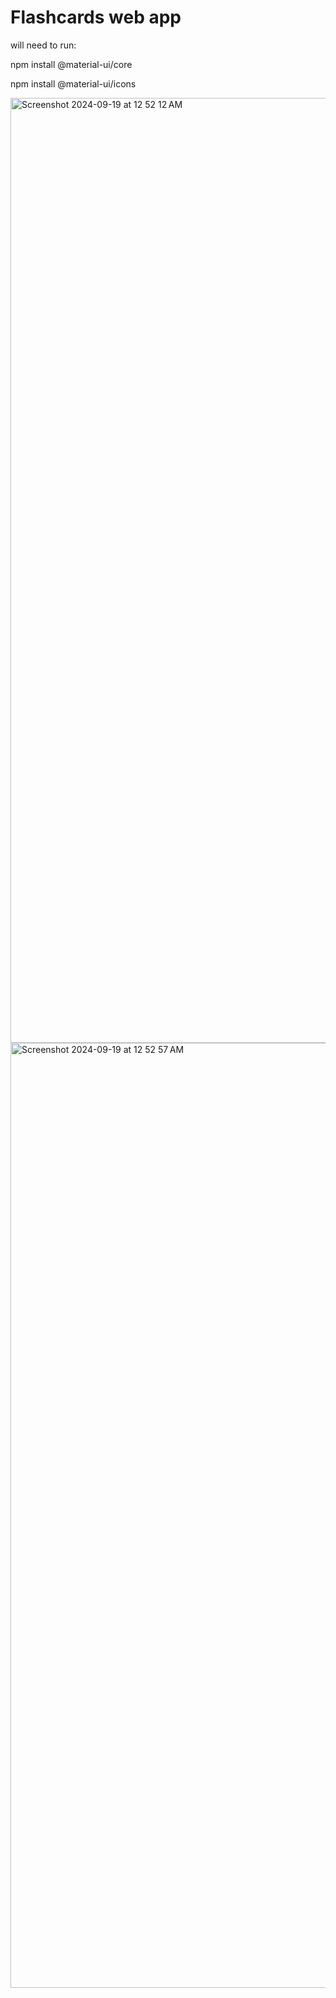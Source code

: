 # Flashcards web app

will need to run:

npm install @material-ui/core

npm install @material-ui/icons

<img width="1512" alt="Screenshot 2024-09-19 at 12 52 12 AM" src="https://github.com/user-attachments/assets/5ff4cac3-e5dd-422b-af37-5ce3fa8fb770">
<img width="1512" alt="Screenshot 2024-09-19 at 12 52 57 AM" src="https://github.com/user-attachments/assets/20c912d0-67b7-4a0c-bb55-20a81d6fb925">
